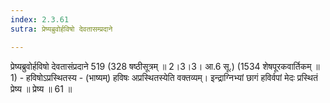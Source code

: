 ```yaml
---
index: 2.3.61
sutra: प्रेष्यब्रुवोर्हविषो देवतासम्प्रदाने

---
```

 प्रेष्यब्रुवोर्हविषो देवतासंप्रदाने 519 (328 षष्ठीसूत्रम् ॥ 2।3।3। आ.6 सू.) (1534 शेषपूरकवार्तिकम् ॥ 1) - हविषोऽप्रस्थितस्य - (भाष्यम्) हविषः अप्रस्थितस्येति वक्तव्यम्। इन्द्राग्निभ्यां छागं हविर्वपां मेदः प्रस्थितं प्रेष्य ॥ प्रेष्य ॥ 61 ॥ 